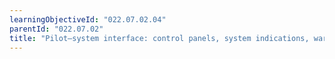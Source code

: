```yaml
---
learningObjectiveId: "022.07.02.04"
parentId: "022.07.02"
title: "Pilot–system interface: control panels, system indications, warnings"
---
```

